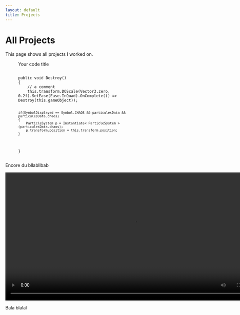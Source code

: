 ```yaml
---
layout: default
title: Projects
---
```


<h1>All Projects</h1>


This page shows all projects I worked on.
<figure>
    <figcaption>Your code title</figcaption>
<pre>
<code spellcheck="false" class="language-csharp">
public void Destroy()
{
    // a comment
    this.transform.DOScale(Vector3.zero, 0.2f).SetEase(Ease.InQuad).OnComplete(() => Destroy(this.gameObject));
    
    if(SymbolDisplayed == Symbol.CHAOS && particulesData && particulesData.chaos)
    {
        ParticleSystem p = Instantiate< ParticleSystem >(particulesData.chaos);
        p.transform.position = this.transform.position;
    }
}
</code>
</pre>
</figure>

Encore du bllabllbab


<video controls width="800" src="assets/videos/gameplay_dice.mp4">
<source src="assets/videos/gameplay_dice.mp4" type="video/mp4" />
Une video de gameplay
</video>


Bala blalal

